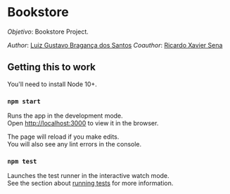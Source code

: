 # Bookstore

_Objetivo_: Bookstore Project. 

_Author_: [Luiz Gustavo Bragança dos Santos](https://github.com/Luizgustavo358)
_Coauthor_: [Ricardo Xavier Sena](https://github.com/KakaSena)

## Getting this to work

You'll need to install Node 10+.

### `npm start`

Runs the app in the development mode.<br>
Open [http://localhost:3000](http://localhost:3000) to view it in the browser.

The page will reload if you make edits.<br>
You will also see any lint errors in the console.

### `npm test`

Launches the test runner in the interactive watch mode.<br>
See the section about [running tests](https://facebook.github.io/create-react-app/docs/running-tests) for more information.

